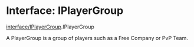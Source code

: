 # Interface: IPlayerGroup

[interface/IPlayerGroup](../modules/interface_IPlayerGroup.md).IPlayerGroup

A PlayerGroup is a group of players such as a Free Company or PvP Team.
